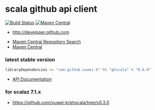# scala github api client

[![Build Status](https://travis-ci.com/xuwei-k/ghscala.png)](http://travis-ci.com/xuwei-k/ghscala)
[![Maven Central](https://maven-badges.herokuapp.com/maven-central/com.github.xuwei-k/ghscala_2.11/badge.svg)](https://maven-badges.herokuapp.com/maven-central/com.github.xuwei-k/ghscala_2.11)


* http://developer.github.com


- [Maven Central Repository Search](http://search.maven.org/#search%7Cga%7C1%7Cg%3A%22com.github.xuwei-k%22%20AND%20a%3A%22ghscala_2.11%22)
- [Maven Central](http://repo1.maven.org/maven2/com/github/xuwei-k/)


### latest stable version

```scala
libraryDependencies += "com.github.xuwei-k" %% "ghscala" % "0.6.0"
```

- [API Documentation](https://oss.sonatype.org/service/local/repositories/releases/archive/com/github/xuwei-k/ghscala_2.12/0.6.0/ghscala_2.12-0.6.0-javadoc.jar/!/index.html)


### for scalaz 7.1.x
- <https://github.com/xuwei-k/ghscala/tree/v0.3.0>
